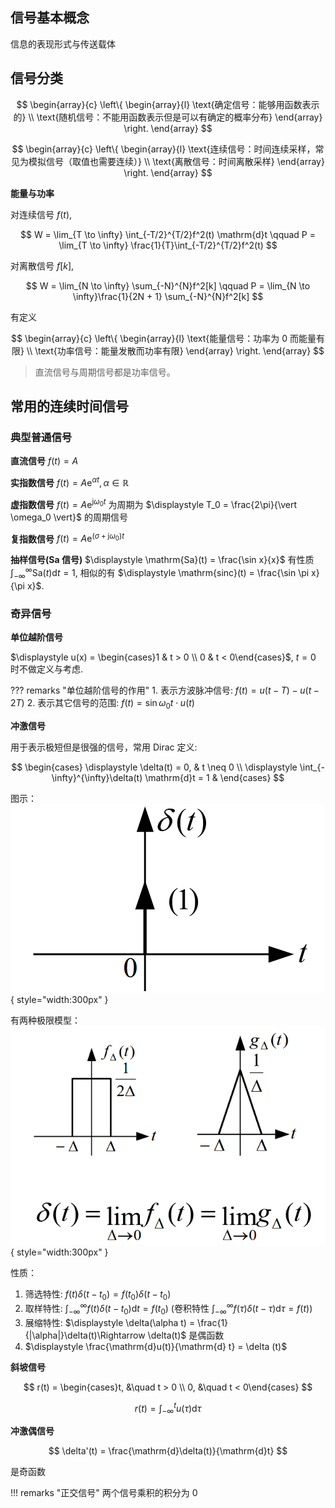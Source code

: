 ## 信号基本概念

信息的表现形式与传送载体

## 信号分类

$$
\begin{array}{c}
\left\{
\begin{array}{l}
\text{确定信号：能够用函数表示的} \\
\text{随机信号：不能用函数表示但是可以有确定的概率分布}
\end{array}
\right.
\end{array}
$$

$$
\begin{array}{c}
\left\{
\begin{array}{l}
\text{连续信号：时间连续采样，常见为模拟信号（取值也需要连续）} \\
\text{离散信号：时间离散采样}
\end{array}
\right.
\end{array}
$$

**能量与功率**

对连续信号 $f(t)$, 

$$
W = \lim_{T \to \infty} \int_{-T/2}^{T/2}f^2(t) \mathrm{d}t \qquad P = \lim_{T \to \infty} \frac{1}{T}\int_{-T/2}^{T/2}f^2(t)
$$

对离散信号 $f[k]$,

$$
W = \lim_{N \to \infty} \sum_{-N}^{N}f^2[k] \qquad P = \lim_{N \to \infty}\frac{1}{2N + 1} \sum_{-N}^{N}f^2[k]
$$

有定义

$$
\begin{array}{c}
\left\{
\begin{array}{l}
\text{能量信号：功率为 0 而能量有限} \\
\text{功率信号：能量发散而功率有限}
\end{array}
\right.
\end{array}
$$

> 直流信号与周期信号都是功率信号。

## 常用的连续时间信号

### 典型普通信号

**直流信号** $f(t) = A$

**实指数信号** $\displaystyle f(t) = A\mathrm{e}^{\alpha t}, \alpha \in \mathbb{R}$

**虚指数信号** $\displaystyle f(t) = A\mathrm{e}^{\mathrm{j}\omega_0 t}$ 为周期为 $\displaystyle T_0 = \frac{2\pi}{\vert \omega_0 \vert}$ 的周期信号

**复指数信号** $\displaystyle f(t) = A\mathrm{e}^{(\sigma + \mathrm{j}\omega_0) t}$

**抽样信号(Sa 信号)** $\displaystyle \mathrm{Sa}(t) = \frac{\sin x}{x}$ 有性质 $\displaystyle \int_{-\infty}^{\infty}\mathrm{Sa}(t)\mathrm{d}t = 1$, 相似的有 $\displaystyle \mathrm{sinc}(t) = \frac{\sin \pi x}{\pi x}$.

### 奇异信号

**单位越阶信号** 

$\displaystyle u(x) = \begin{cases}1 & t > 0 \\ 0 & t < 0\end{cases}$, $t = 0$ 时不做定义与考虑.

??? remarks "单位越阶信号的作用"
    1. 表示方波脉冲信号: $f(t) = u(t - T) - u(t - 2T)$
    2. 表示其它信号的范围: $f(t) = \sin \omega_0 t \cdot u(t)$

**冲激信号**

用于表示极短但是很强的信号，常用 Dirac 定义:

$$
\begin{cases}
    \displaystyle \delta(t) = 0, & t \neq 0 \\
    \displaystyle \int_{-\infty}^{\infty}\delta(t) \mathrm{d}t = 1 &
\end{cases}
$$

图示：![img.png](img.png){ style="width:300px" }

有两种极限模型：![img_1.png](img_1.png){ style="width:300px" }

性质：

1. 筛选特性: $f(t)\delta(t - t_0) = f(t_0)\delta(t - t_0)$
2. 取样特性: $\displaystyle \int_{-\infty}^{\infty}f(t)\delta(t - t_0)\mathrm{d}t = f(t_0)$ (卷积特性 $\displaystyle \int_{-\infty}^{\infty}f(\tau)\delta(t - \tau)\mathrm{d}\tau = f(t)$)
3. 展缩特性: $\displaystyle \delta(\alpha t) = \frac{1}{|\alpha|}\delta(t)\Rightarrow \delta(t)$ 是偶函数
4. $\displaystyle \frac{\mathrm{d}u(t)}{\mathrm{d} t} = \delta (t)$

**斜坡信号**

$$
r(t) = \begin{cases}t, &\quad t > 0 \\ 0, &\quad t < 0\end{cases}
$$

$$
r(t) = \int_{-\infty}^{t}u(\tau) \mathrm{d}\tau
$$

**冲激偶信号**

$$
\delta'(t) = \frac{\mathrm{d}\delta(t)}{\mathrm{d}t}
$$

是奇函数

!!! remarks "正交信号"
    两个信号乘积的积分为 0
